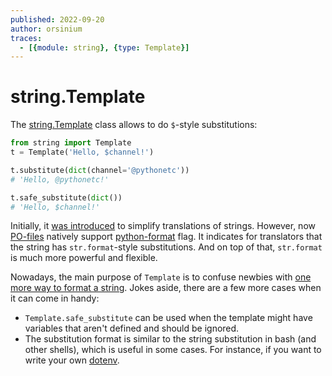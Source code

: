 ```yaml
---
published: 2022-09-20
author: orsinium
traces:
  - [{module: string}, {type: Template}]
---
```


# string.Template

The [string.Template](https://docs.python.org/3/library/string.html#template-strings) class allows to do `$`-style substitutions:

```python
from string import Template
t = Template('Hello, $channel!')

t.substitute(dict(channel='@pythonetc'))
# 'Hello, @pythonetc!'

t.safe_substitute(dict())
# 'Hello, $channel!'
```

Initially, it [was introduced](https://peps.python.org/pep-0292/) to simplify translations of strings. However, now [PO-files](https://www.gnu.org/software/gettext/manual/html_node/PO-Files.html) natively support [python-format](https://www.gnu.org/software/gettext/manual/html_node/python_002dformat.html) flag. It indicates for translators that the string has `str.format`-style substitutions. And on top of that, `str.format` is much more powerful and flexible.

Nowadays, the main purpose of `Template` is to confuse newbies with [one more way to format a string](https://t.me/pythonetc/610). Jokes aside, there are a few more cases when it can come in handy:

+ `Template.safe_substitute` can be used when the template might have variables that aren't defined and should be ignored.
+ The substitution format is similar to the string substitution in bash (and other shells), which is useful in some cases. For instance, if you want to write your own [dotenv](https://github.com/motdotla/dotenv).
